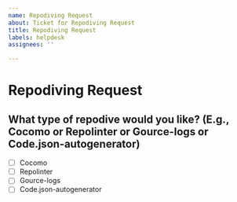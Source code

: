 ```yaml
---
name: Repodiving Request
about: Ticket for Repodiving Request
title: Repodiving Request
labels: helpdesk
assignees: ''

---
```

# Repodiving Request

## What type of repodive would you like? (E.g., Cocomo or Repolinter or Gource-logs or Code.json-autogenerator)

- [ ] Cocomo
- [ ] Repolinter
- [ ] Gource-logs
- [ ] Code.json-autogenerator
